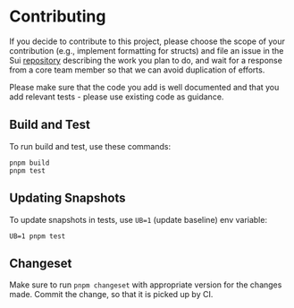 # Contributing

If you decide to contribute to this project, please choose the scope of your contribution (e.g.,
implement formatting for structs) and file an issue in the Sui
[repository](https://github.com/MystenLabs/sui) describing the work you plan to do, and wait for a
response from a core team member so that we can avoid duplication of efforts.

Please make sure that the code you add is well documented and that you add relevant tests - please
use existing code as guidance.

## Build and Test

To run build and test, use these commands:

```shell
pnpm build
pnpm test
```

## Updating Snapshots

To update snapshots in tests, use `UB=1` (update baseline) env variable:

```shell
UB=1 pnpm test
```

## Changeset

Make sure to run `pnpm changeset` with appropriate version for the changes made. Commit the change,
so that it is picked up by CI.

